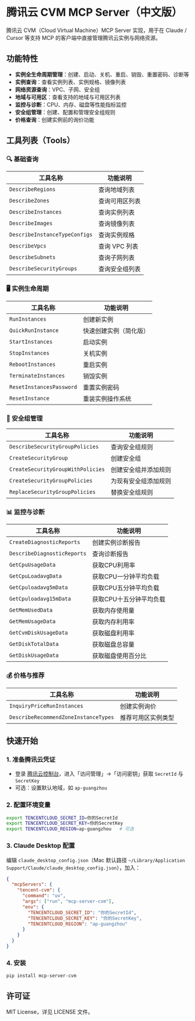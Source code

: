 # 腾讯云 CVM MCP Server（中文版）

腾讯云 CVM（Cloud Virtual Machine）MCP Server 实现，用于在 Claude / Cursor 等支持 MCP 的客户端中直接管理腾讯云实例与网络资源。

## 功能特性
- **实例全生命周期管理**：创建、启动、关机、重启、销毁、重置密码、诊断等
- **实例查询**：查看实例列表、实例规格、镜像列表
- **网络资源查询**：VPC、子网、安全组
- **地域与可用区**：查看支持的地域与可用区列表
- **监控与诊断**：CPU、内存、磁盘等性能指标监控
- **安全组管理**：创建、配置和管理安全组规则
- **价格查询**：创建实例前的询价功能

## 工具列表（Tools）

### 🔍 基础查询
| 工具名称 | 功能说明 |
|---|---|
| `DescribeRegions` | 查询地域列表 |
| `DescribeZones` | 查询可用区列表 |
| `DescribeInstances` | 查询实例列表 |
| `DescribeImages` | 查询镜像列表 |
| `DescribeInstanceTypeConfigs` | 查询实例规格 |
| `DescribeVpcs` | 查询 VPC 列表 |
| `DescribeSubnets` | 查询子网列表 |
| `DescribeSecurityGroups` | 查询安全组列表 |

### 🖥️ 实例生命周期
| 工具名称 | 功能说明 |
|---|---|
| `RunInstances` | 创建新实例 |
| `QuickRunInstance` | 快速创建实例（简化版） |
| `StartInstances` | 启动实例 |
| `StopInstances` | 关机实例 |
| `RebootInstances` | 重启实例 |
| `TerminateInstances` | 销毁实例 |
| `ResetInstancesPassword` | 重置实例密码 |
| `ResetInstance` | 重装实例操作系统 |

### 🔐 安全组管理
| 工具名称 | 功能说明 |
|---|---|
| `DescribeSecurityGroupPolicies` | 查询安全组规则 |
| `CreateSecurityGroup` | 创建安全组 |
| `CreateSecurityGroupWithPolicies` | 创建安全组并添加规则 |
| `CreateSecurityGroupPolicies` | 为现有安全组添加规则 |
| `ReplaceSecurityGroupPolicies` | 替换安全组规则 |

### 📊 监控与诊断
| 工具名称 | 功能说明 |
|---|---|
| `CreateDiagnosticReports` | 创建实例诊断报告 |
| `DescribeDiagnosticReports` | 查询诊断报告 |
| `GetCpuUsageData` | 获取CPU利用率 |
| `GetCpuLoadavgData` | 获取CPU一分钟平均负载 |
| `GetCpuloadavg5mData` | 获取CPU五分钟平均负载 |
| `GetCpuloadavg15mData` | 获取CPU十五分钟平均负载 |
| `GetMemUsedData` | 获取内存使用量 |
| `GetMemUsageData` | 获取内存利用率 |
| `GetCvmDiskUsageData` | 获取磁盘利用率 |
| `GetDiskTotalData` | 获取磁盘总容量 |
| `GetDiskUsageData` | 获取磁盘使用百分比 |

### 💰 价格与推荐
| 工具名称 | 功能说明 |
|---|---|
| `InquiryPriceRunInstances` | 创建实例询价 |
| `DescribeRecommendZoneInstanceTypes` | 推荐可用区实例类型 |

## 快速开始
### 1. 准备腾讯云凭证
- 登录 [腾讯云控制台](https://console.cloud.tencent.com/)，进入「访问管理」→「访问密钥」获取 `SecretId` 与 `SecretKey`
- 可选：设置默认地域，如 `ap-guangzhou`

### 2. 配置环境变量
```bash
export TENCENTCLOUD_SECRET_ID=你的SecretId
export TENCENTCLOUD_SECRET_KEY=你的SecretKey
export TENCENTCLOUD_REGION=ap-guangzhou   # 可选
```

### 3. Claude Desktop 配置
编辑 `claude_desktop_config.json`（Mac 默认路径 `~/Library/Application Support/Claude/claude_desktop_config.json`），加入：

```json
{
  "mcpServers": {
    "tencent-cvm": {
      "command": "uv",
      "args": ["run", "mcp-server-cvm"],
      "env": {
        "TENCENTCLOUD_SECRET_ID": "你的SecretId",
        "TENCENTCLOUD_SECRET_KEY": "你的SecretKey",
        "TENCENTCLOUD_REGION": "ap-guangzhou"
      }
    }
  }
}
```

### 4. 安装
```bash
pip install mcp-server-cvm
```

## 许可证
MIT License，详见 LICENSE 文件。
